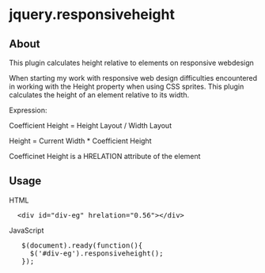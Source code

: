 jquery.responsiveheight
=======================

## About

This plugin calculates height relative to elements on responsive webdesign

When starting my work with responsive web design difficulties encountered in working  with the Height property when 
using CSS sprites. This plugin calculates the height of an element relative to its width.
	
Expression:
	
Coefficient Height = Height Layout / Width Layout

Height = Current Width * Coefficient Height
	
Coefficinet Height is a HRELATION attribute of the element


## Usage

HTML
<pre>
  &lt;div id="div-eg" hrelation="0.56"&gt;&lt;/div&gt;
</pre>

JavaScript
<pre>
   $(document).ready(function(){
     $('#div-eg').responsiveheight();
   });
</pre>
